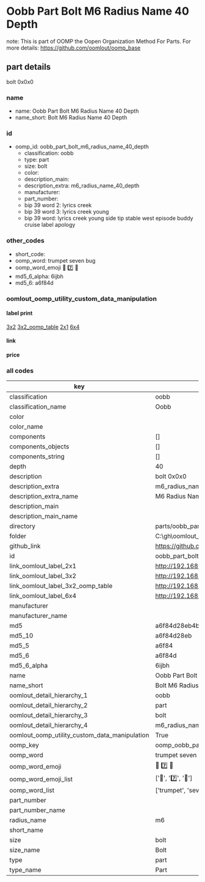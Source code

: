 # Oobb Part Bolt M6 Radius Name 40 Depth  

note: This is part of OOMP the Oopen Organization Method For Parts. For more details: https://github.com/oomlout/oomp_base

##  part details
  



bolt 0x0x0



### name
* name: Oobb Part Bolt M6 Radius Name 40 Depth
* name_short: Bolt M6 Radius Name 40 Depth
### id
* oomp_id: oobb_part_bolt_m6_radius_name_40_depth
  * classification: oobb
  * type: part
  * size: bolt
  * color: 
  * description_main: 
  * description_extra: m6_radius_name_40_depth
  * manufacturer: 
  * part_number: 
  * bip 39 word 2: lyrics creek
  * bip 39 word 3: lyrics creek young
  * bip 39 word: lyrics creek young side tip stable west episode buddy cruise label apology

### other_codes
* short_code: 
* oomp_word: trumpet seven bug
* oomp_word_emoji :trumpet: :seven: :bug:
* md5_6_alpha: 6ijbh
* md5_6: a6f84d






### oomlout_oomp_utility_custom_data_manipulation
#### label print
[3x2](http://192.168.1.245:1112/?label=oomp%206ijbh)
[3x2_oomp_table](http://192.168.1.108:1112/?label=oomp%206ijbh)
[2x1](http://192.168.1.242:1112/?label=oomp%206ijbh)
[6x4](http://192.168.1.55:1112/?label=oomp%206ijbh)    

#### link

                              

#### price







### all codes 
| key | value |  
| --- | --- |  
| classification | oobb |  
| classification_name | Oobb |  
| color |  |  
| color_name |  |  
| components | [] |  
| components_objects | [] |  
| components_string | [] |  
| depth | 40 |  
| description | bolt 0x0x0 |  
| description_extra | m6_radius_name_40_depth |  
| description_extra_name | M6 Radius Name 40 Depth |  
| description_main |  |  
| description_main_name |  |  
| directory | parts/oobb_part_bolt_m6_radius_name_40_depth |  
| folder | C:\gh\oomlout_oobb_version_4_generated_parts\parts\oobb_part_bolt_m6_radius_name_40_depth |  
| github_link | https://github.com/oomlout/oomlout_oomp_part_src/tree/main/parts/oobb_part_bolt_m6_radius_name_40_depth |  
| id | oobb_part_bolt_m6_radius_name_40_depth |  
| link_oomlout_label_2x1 | http://192.168.1.242:1112/?label=oomp%206ijbh |  
| link_oomlout_label_3x2 | http://192.168.1.245:1112/?label=oomp%206ijbh |  
| link_oomlout_label_3x2_oomp_table | http://192.168.1.108:1112/?label=oomp%206ijbh |  
| link_oomlout_label_6x4 | http://192.168.1.55:1112/?label=oomp%206ijbh |  
| manufacturer |  |  
| manufacturer_name |  |  
| md5 | a6f84d28eb4bff2f4f714c7ffe8ccc2b |  
| md5_10 | a6f84d28eb |  
| md5_5 | a6f84 |  
| md5_6 | a6f84d |  
| md5_6_alpha | 6ijbh |  
| name | Oobb Part Bolt M6 Radius Name 40 Depth |  
| name_short | Bolt M6 Radius Name 40 Depth |  
| oomlout_detail_hierarchy_1 | oobb |  
| oomlout_detail_hierarchy_2 | part |  
| oomlout_detail_hierarchy_3 | bolt |  
| oomlout_detail_hierarchy_4 | m6_radius_name_40_depth |  
| oomlout_oomp_utility_custom_data_manipulation | True |  
| oomp_key | oomp_oobb_part_bolt_m6_radius_name_40_depth |  
| oomp_word | trumpet seven bug |  
| oomp_word_emoji | :trumpet: :seven: :bug: |  
| oomp_word_emoji_list | [':trumpet:', ':seven:', ':bug:'] |  
| oomp_word_list | ['trumpet', 'seven', 'bug'] |  
| part_number |  |  
| part_number_name |  |  
| radius_name | m6 |  
| short_name |  |  
| size | bolt |  
| size_name | Bolt |  
| type | part |  
| type_name | Part |  
